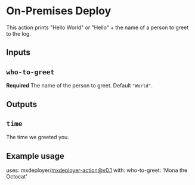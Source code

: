 # On-Premises Deploy

This action prints "Hello World" or "Hello" + the name of a person to greet to the log.

## Inputs

## `who-to-greet`

**Required** The name of the person to greet. Default `"World"`.

## Outputs

## `time`

The time we greeted you.

## Example usage

uses: mxdeployer/mxdeployer-action@v0.1
with:
  who-to-greet: 'Mona the Octocat'

